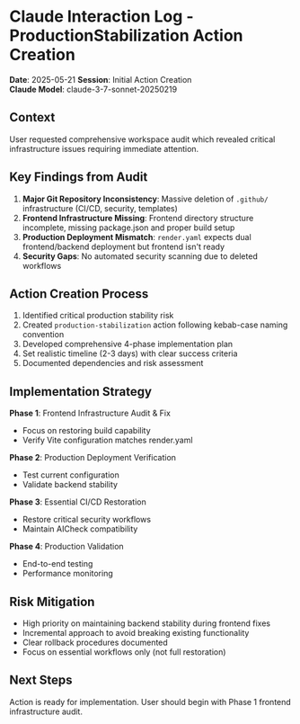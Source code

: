 # Claude Interaction Log - ProductionStabilization Action Creation

**Date**: 2025-05-21
**Session**: Initial Action Creation  
**Claude Model**: claude-3-7-sonnet-20250219

## Context

User requested comprehensive workspace audit which revealed critical infrastructure issues requiring immediate attention.

## Key Findings from Audit

1. **Major Git Repository Inconsistency**: Massive deletion of `.github/` infrastructure (CI/CD, security, templates)
2. **Frontend Infrastructure Missing**: Frontend directory structure incomplete, missing package.json and proper build setup  
3. **Production Deployment Mismatch**: `render.yaml` expects dual frontend/backend deployment but frontend isn't ready
4. **Security Gaps**: No automated security scanning due to deleted workflows

## Action Creation Process

1. Identified critical production stability risk
2. Created `production-stabilization` action following kebab-case naming convention
3. Developed comprehensive 4-phase implementation plan
4. Set realistic timeline (2-3 days) with clear success criteria
5. Documented dependencies and risk assessment

## Implementation Strategy

**Phase 1**: Frontend Infrastructure Audit & Fix
- Focus on restoring build capability
- Verify Vite configuration matches render.yaml

**Phase 2**: Production Deployment Verification  
- Test current configuration
- Validate backend stability

**Phase 3**: Essential CI/CD Restoration
- Restore critical security workflows
- Maintain AICheck compatibility

**Phase 4**: Production Validation
- End-to-end testing
- Performance monitoring

## Risk Mitigation

- High priority on maintaining backend stability during frontend fixes
- Incremental approach to avoid breaking existing functionality  
- Clear rollback procedures documented
- Focus on essential workflows only (not full restoration)

## Next Steps

Action is ready for implementation. User should begin with Phase 1 frontend infrastructure audit.